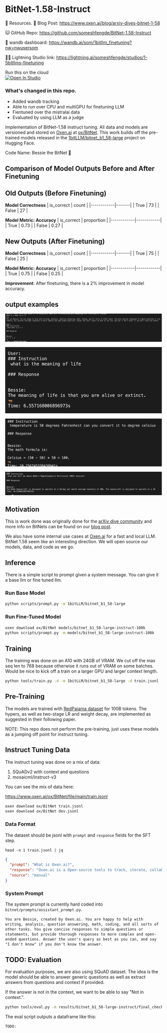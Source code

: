 # BitNet-1.58-Instruct

📕 Resources.
🔗 Blog Post: https://www.oxen.ai/blog/arxiv-dives-bitnet-1-58

🐱 GitHub Repo: https://github.com/someshfengde/BitNet-1.58-Instruct

🐝 wandb dashboard: https://wandb.ai/som/1bitllm_finetuning?nw=nwusersom

👨‍💻 Lightning Studio link: https://lightning.ai/someshfengde/studios/1-5bitllms-finetuning

Run this on the cloud    
<a target="_blank" href="https://lightning.ai/someshfengde/studios/1-5bitllms-finetuning">
  <img src="https://pl-bolts-doc-images.s3.us-east-2.amazonaws.com/app-2/studio-badge.svg" alt="Open In Studio"/>
</a>

### What's changed in this repo. 
* Added wandb tracking
* Able to run over CPU and multiGPU for finetuning LLM
* Fientuned over the mistralai data
* Evaluated by using LLM as a judge

Implementation of BitNet-1.58 instruct tuning. All data and models are versioned and stored on [Oxen.ai](https://Oxen.ai/ox/BitNet) at [ox/BitNet](https://Oxen.ai/ox/BitNet). This work builds off the pre-trained models released in the [1bitLLM/bitnet_b1_58-large](https://huggingface.co/1bitLLM/bitnet_b1_58-large) project on Hugging Face.

Code Name: Bessie the BitNet 🐂

## Comparison of Model Outputs Before and After Finetuning

## Old Outputs (Before Finetuning)
**Model Correctness**
| is_correct | count |
|------------|-------|
| True       | 73    |
| False      | 27    |

**Model Metric: Accuracy**
| is_correct | proportion |
|------------|------------|
| True       | 0.73       |
| False      | 0.27       |

## New Outputs (After Finetuning)
**Model Correctness**
| is_correct | count |
|------------|-------|
| True       | 75    |
| False      | 25    |

**Model Metric: Accuracy**
| is_correct | proportion |
|------------|------------|
| True       | 0.75       |
| False      | 0.25       |

**Improvement**: After finetuning, there is a 2% improvement in model accuracy.

## output examples 
![alt text](image.png)

![alt text](image-1.png)

![alt text](image-2.png)

![alt text](image-3.png)

## Motivation

This is work done was originally done for the [arXiv dive community](https://oxen.ai/community) and more info on BitNets can be found on our [blog post](https://www.oxen.ai/blog/arxiv-dives-bitnet-1-58).

We also have some internal use cases at [Oxen.ai](https://oxen.ai) for a fast and local LLM. BitNet 1.58 seem like an interesting direction. We will open source our models, data, and code as we go.

## Inference

There is a simple script to prompt given a system message. You can give it a base llm or fine tuned llm.

### Run Base Model

```bash
python scripts/prompt.py -m 1bitLLM/bitnet_b1_58-large
```

### Run Fine-Tuned Model

```bash
oxen download ox/BitNet models/bitnet_b1_58-large-instruct-100k
python scripts/prompt.py -m models/bitnet_b1_58-large-instruct-100k
```

## Training

The training was done on an A10 with 24GB of VRAM. We cut off the max seq len to 768 because otherwise it runs out of VRAM on some batches. Would be nice to kick off a train on a larger GPU and larger context length.

```bash
python tools/train.py -d -m 1bitLLM/bitnet_b1_58-large -d train.jsonl -o results/bitnet_b1_58-large-instruct
```

## Pre-Training

The models are trained with [RedPajama dataset](https://github.com/togethercomputer/RedPajama-Data) for 100B tokens. The hypers, as well as two-stage LR and weight decay, are implemented as suggested in their following paper. 

NOTE: This repo does not perform the pre-training, just uses these models as a jumping off point for instruct tuning.

## Instruct Tuning Data

The instruct tuning was done on a mix of data:

1) SQuADv2 with context and questions
2) mosaicml/instruct-v3

You can see the mix of data here:

https://www.oxen.ai/ox/BitNet/file/main/train.jsonl

```bash
oxen download ox/BitNet train.jsonl
oxen download ox/BitNet dev.jsonl
```

### Data Format

The dataset should be jsonl with `prompt` and `response` fields for the SFT step.

```
head -n 1 train.jsonl | jq
```

```json
{
  "prompt": "What is Oxen.ai?",
  "response": "Oxen.ai is a Open-source tools to track, iterate, collaborate on, and discover multi-modal data in any format.",
  "source": "manual"
}
```

### System Prompt

The system prompt is currently hard coded into `bitnet/prompts/assistant_prompt.py`. 

```
You are Bessie, created by Oxen.ai. You are happy to help with writing, analysis, question answering, math, coding, and all sorts of other tasks. You give concise responses to simple questions or statements, but provide thorough responses to more complex and open-ended questions. Answer the user's query as best as you can, and say "I don't know" if you don't know the answer.
```

## TODO: Evaluation

For evaluation purposes, we are also using SQuAD dataset. The idea is the model should be able to answer generic questions as well as extract answers from questions and context if provided.

If the answer is not in the context, we want to be able to say "Not in context.".

```bash
python tools/eval.py -m results/bitnet_b1_58-large-instruct/final_checkpoint/ -d dev.jsonl -o eval.jsonl -n 100
```

The eval script outputs a dataframe like this:

```
TODO:
```
